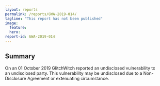 ```yaml
---
layout: reports
permalink: /reports/GWA-2019-014/
tagline: "This report has not been published"
image:
  feature:
  hero:
report-id: GWA-2019-014
---
```


## Summary
On an 01 October 2019 GlitchWitch reported an undisclosed vulnerability to an undisclosed party. This vulnerability may be undisclosed due to a Non-Disclosure Agreement or extenuating circumstance.
